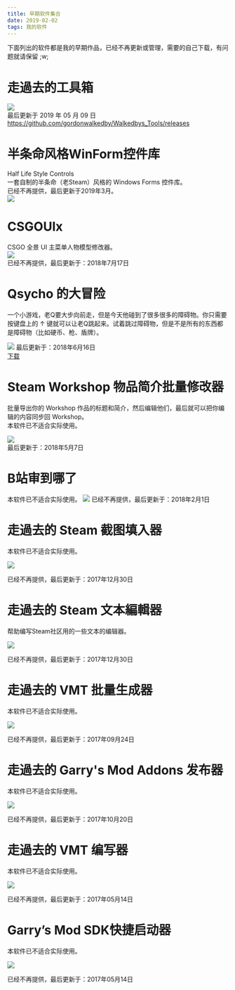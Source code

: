 ```yaml
---
title: 早期软件集合
date: 2019-02-02
tags: 我的软件
---
```

下面列出的软件都是我的早期作品，已经不再更新或管理，需要的自己下载，有问题就请保留 ;w; 

# 走過去的工具箱
![](https://s2.ax1x.com/2020/01/08/lgKzS1.png)  
最后更新于 2019 年 05 月 09 日  
https://github.com/gordonwalkedby/Walkedbys_Tools/releases  

# 半条命风格WinForm控件库 
Half Life Style Controls  
一套自制的半条命（老Steam）风格的 Windows Forms 控件库。  
已经不再提供，最后更新于2019年3月。  
![](https://s2.ax1x.com/2019/02/13/k04AXT.gif)  

# CSGOUIx
CSGO 全景 UI 主菜单人物模型修改器。  
![](https://s1.ax1x.com/2018/07/16/PQ6Dc4.png)  
已经不再提供，最后更新于：2018年7月17日  

# Qsycho 的大冒险
一个小游戏，老Q要大步向前走，但是今天他碰到了很多很多的障碍物。你只需要按键盘上的 ↑ 键就可以让老Q跳起来。试着跳过障碍物，但是不是所有的东西都是障碍物（比如硬币、枪、盾牌）。

![](https://s1.ax1x.com/2018/06/13/CXVeun.png)
最后更新于：2018年6月16日  
[下载](https://drive.google.com/file/d/1Z3MxpCfV_JZjp3TEX1iiDsKcdN_2bIg4/view?usp=sharing)  

# Steam Workshop 物品简介批量修改器
批量导出你的 Workshop 作品的标题和简介，然后编辑他们，最后就可以把你编辑的内容同步回 Workshop。  
本软件已不适合实际使用。

![](https://s1.ax1x.com/2018/05/06/CUUyvt.png)  
最后更新于：2018年5月7日  

# B站审到哪了
本软件已不适合实际使用。
![](https://s1.ax1x.com/2018/01/29/pz8I5d.jpg)
已经不再提供，最后更新于：2018年2月1日   

# 走過去的 Steam 截图填入器 
本软件已不适合实际使用。

![](https://s2.ax1x.com/2020/01/08/lgQuC9.png)

已经不再提供，最后更新于：2017年12月30日   

# 走過去的 Steam 文本編輯器
帮助编写Steam社区用的一些文本的编辑器。

![](https://s2.ax1x.com/2020/01/08/lgQQjx.png)

已经不再提供，最后更新于：2017年12月30日   

# 走過去的 VMT 批量生成器
本软件已不适合实际使用。

![](https://s1.ax1x.com/2018/01/12/p8zrCR.png)

已经不再提供，最后更新于：2017年09月24日

# 走過去的 Garry's Mod Addons 发布器
本软件已不适合实际使用。

![](https://s1.ax1x.com/2018/01/12/p8zNuT.png)

已经不再提供，最后更新于：2017年10月20日

# 走過去的 VMT 编写器
本软件已不适合实际使用。

![](https://ooo.0o0.ooo/2017/05/14/5917f78b23a0d.jpg)

已经不再提供，最后更新于：2017年05月14日

# Garry’s Mod SDK快捷启动器
本软件已不适合实际使用。

![](https://s2.ax1x.com/2019/02/03/kGtd2j.png)

已经不再提供，最后更新于：2017年05月14日
